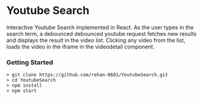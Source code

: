 # Youtube Search

Interactive Youtube Search implemented in React. As the user types in the search term, a debounced debounced youtube request fetches new results and displays the result in the video list.
Clicking any video from the list, loads the video in the iframe in the videodetail component.

### Getting Started

```
> git clone https://github.com/rehan-0601/YoutubeSearch.git
> cd YoutubeSearch
> npm install
> npm start
```

